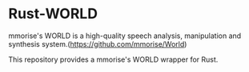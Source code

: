 # Rust-WORLD
mmorise's WORLD is a high-quality speech analysis, manipulation and synthesis system.(https://github.com/mmorise/World)

This repository provides a mmorise's WORLD wrapper for Rust.
